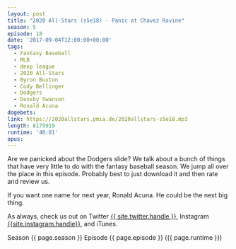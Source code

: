 ```yaml
---
layout: post
title: "2020 All-Stars (s5e18) - Panic at Chavez Ravine"
season: 5
episode: 18
date: '2017-09-04T12:00:00+00:00'
tags:
  - Fantasy Baseball
  - MLB
  - deep league
  - 2020 All-Stars
  - Byron Buxton
  - Cody Bellinger
  - Dodgers
  - Dansby Swanson
  - Ronald Acuna
dogebets:
link: https://2020allstars.pmia.de/2020allstars-s5e18.mp3
length: 8175919
runtime: '40:01'
opus: 
---
```

Are we panicked about the Dodgers slide?  We talk about a bunch of things that have very little to do with the fantasy baseball season.  We jump all over the place in this episode.  Probably best to just download it and then rate and review us.   

If you want one name for next year, Ronald Acuna.  He could be the next big thing.

As always, check us out on Twitter [{{ site.twitter.handle }}]({{site.twitter.url}}), Instagram [{{site.instagram.handle}}]({{site.instagram.url}}), and iTunes.  

Season {{ page.season }} Episode {{ page.episode }} ({{ page.runtime }})  
